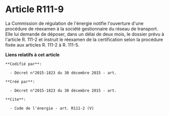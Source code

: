 # Article R111-9

La Commission de régulation de l'énergie notifie l'ouverture d'une procédure de réexamen à la société gestionnaire du réseau
de transport. Elle lui demande de déposer, dans un délai de deux mois, le dossier prévu à l'article R. 111-2 et instruit le
réexamen de la certification selon la procédure fixée aux articles R. 111-2 à R. 111-5.

**Liens relatifs à cet article**

	**Codifié par**:

	  - Décret n°2015-1823 du 30 décembre 2015 - art.

	**Créé par**:

	  - Décret n°2015-1823 du 30 décembre 2015 - art.

	**Cite**:

	  - Code de l'énergie - art. R111-2 (V)
